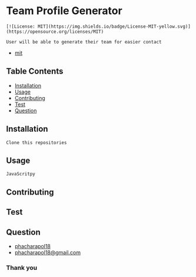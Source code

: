 # Team Profile Generator 
    [![License: MIT](https://img.shields.io/badge/License-MIT-yellow.svg)](https://opensource.org/licenses/MIT)
    
    User will be able to generate their team for easier contact
- [mit](https://choosealicense.com/licenses/mit/)
## Table Contents
- [Installation](#installation)
- [Usage](#usage)
- [Contributing](#contributing)
- [Test](#test)
- [Question](#question)
<a name="installation"></a>
## Installation
    Clone this repositories
<a name="usage"></a>
## Usage
    JavaScritpy
   

<a name="contributing"></a>
## Contributing
    
<a name="test"></a>
## Test

<a name="question"></a>
## Question
- [phacharapol18](https://github.com/phacharapol18)
- <a href = "mailto:phacharapol18@gmail.com" target = "_blank">phacharapol18@gmail.com</a>
### Thank you
    